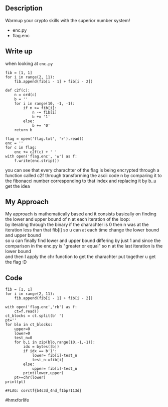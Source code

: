 ## Description  
Warmup your crypto skills with the superior number system!

* enc.py  
* flag.enc

## Write up  
when looking at `enc.py`  
```  
fib = [1, 1]  
for i in range(2, 11):  
	fib.append(fib[i - 1] + fib[i - 2])

def c2f(c):  
	n = ord(c)  
	b = ''  
	for i in range(10, -1, -1):  
		if n >= fib[i]:  
			n -= fib[i]  
			b += '1'  
		else:  
			b += '0'  
	return b

flag = open('flag.txt', 'r').read()  
enc = ''  
for c in flag:  
	enc += c2f(c) + ' '  
with open('flag.enc', 'w') as f:  
	f.write(enc.strip())

```  
you can see that every charachter of the flag is being encrypted through a
function called c2f  through transforming the ascii code n by comparing it  to
the fibonacci number corresponding to that index and replacing it by b..u get
the idea

## My Approach  
My approach is  mathematically based and it consists basically on finding the
lower and upper bound of n at each iteration of the loop:  
by iterating through the binary if the charachter is 0 then n was at the
iteration less than that fib[i] so u can at each time change the lower bound
and upper bound  
so u can finally find lower and upper bound differing by just 1 and since the
comparison in the enc.py is "greater or equal" so n at the last iteration is
the lower bound  
and then I apply the chr function to get the charachter put together u get the
flag :D

## Code

```  
fib = [1, 1]  
for i in range(2, 11):  
	fib.append(fib[i - 1] + fib[i - 2])

with open('flag.enc','rb') as f:  
	ct=f.read()  
ct_blocks = ct.split(b' ')  
pt=''  
for blo in ct_blocks:  
	upper=0  
	lower=0  
	test_n=0  
	for b,i in zip(blo,range(10,-1,-1)):  
		idx = bytes([b])  
		if idx == b'1':  
			lower= fib[i]-test_n  
			test_n-=fib[i]  
		else:  
			upper= fib[i]-test_n  
		print(lower,upper)  
	pt+=chr(lower)  
print(pt)

#FLAG: corctf{b4s3d_4nd_f1bp!113d}

```

#hmxforlife